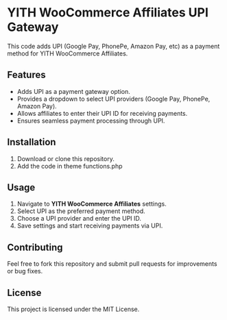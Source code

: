 # YITH WooCommerce Affiliates UPI Gateway

This code adds UPI (Google Pay, PhonePe, Amazon Pay, etc) as a payment method for YITH WooCommerce Affiliates.

## Features
- Adds UPI as a payment gateway option.
- Provides a dropdown to select UPI providers (Google Pay, PhonePe, Amazon Pay).
- Allows affiliates to enter their UPI ID for receiving payments.
- Ensures seamless payment processing through UPI.

## Installation
1. Download or clone this repository.
2. Add the code in theme functions.php

## Usage
1. Navigate to **YITH WooCommerce Affiliates** settings.
2. Select UPI as the preferred payment method.
3. Choose a UPI provider and enter the UPI ID.
4. Save settings and start receiving payments via UPI.

## Contributing
Feel free to fork this repository and submit pull requests for improvements or bug fixes.

## License
This project is licensed under the MIT License.
